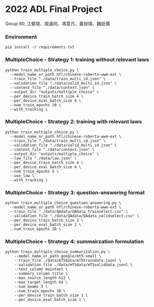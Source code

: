 # 2022 ADL Final Project
Group 80, 江郁瑄、周遠同、馮意凡、黃琮煒、魏廷儒


### Environment
```shell
pip install -r requirements.txt
```


### MultipleChoice - Strategy 1: training without relevant laws
```shell
python train_multiple_choice.py \
  --model_name_or_path hfl/chinese-roberta-wwm-ext \
  --train_file "./data/train_multi_id.json" \
  --validation_file "./data/valid_multi_id.json" \
  --context_file "./data/context.json" \
  --output_dir "outputs/multiple_choice" \
  --per_device_train_batch_size 4 \
  --per_device_eval_batch_size 4 \
  --num_train_epochs 10 \
  --with_tracking \
```


### MultipleChoice - Strategy 2: training with relevant laws
```shell
python train_multiple_choice.py \
  --model_name_or_path hfl/chinese-roberta-wwm-ext \
  --train_file "./data/train_multi_id.json" \
  --validation_file "./data/valid_multi_id.json" \
  --context_file "./data/context.json" \
  --output_dir "outputs/multiple_choice" \
  --law_file "./data/law.json" \
  --per_device_train_batch_size 4 \
  --per_device_eval_batch_size 4 \
  --num_train_epochs 5 \
  --use_law \
  --with_tracking \
```


### MultipleChoice - Strategy 3: question-answering format
```shell
python train_multiple_choice_question-answering.py \
  --model_name_or_path hfl/chinese-roberta-wwm-ext \
  --train_file "./data/QAdata/QAdata_trainselect.csv" \
  --validation_file "./data/QAdata/QAdata_validselect.csv" \
  --per_device_train_batch_size 2 \
  --per_device_eval_batch_size 2 \
  --num_train_epochs 10 \
```


### MultipleChoice - Strategy 4: summairzation formulation
```shell
python train_multiple_choice_summarization.py \
    --model_name_or_path google/mt5-small \
    --train_file ./data/mT5data/mT5traindata.jsonl \
    --validation_file ./data/mT5data/mT5validdata.jsonl \
    --text_column maintext \
    --summary_column title \
    --max_source_length 512 \
    --max_target_length 64 \
    --num_beams 3 \
    --num_train_epochs 10 \
    --per_device_train_batch_size 1 \
    --per_device_eval_batch_size 1 \

```
